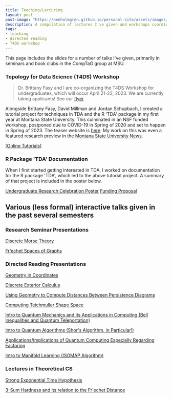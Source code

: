 ```yaml
---
title: Teaching/Lecturing
layout: post
post-image: "https://benholmgren.github.io/personal-site/assets/images/yrf.png"
description: A compilation of lectures I've given and workshops coordinated.
tags:
- teaching
- directed reading
- T4DS workshop
---
```


This page includes the slides for a number of talks I've given, primarily in seminars and book clubs in the CompTaG group at MSU.

### Topology for Data Science (T4DS) Workshop

> Dr. Brittany Fasy and I are co-organizing the T4DS Workshop for undergraduates, which will occur April 21-22, 2023. We are currently taking applicants! See our [flyer](../assets/flyer.png)

Alongside Brittany Fasy, David Millman and Jordan Schupbach, I created a tutorial project for
techniques in TDA and the R 'TDA' package in my first year at Montana State University. 
This culminated in an NSF funded workshop, postponed due to COVID-19
in Spring of 2020 and set to happen in Spring of 2023. The teaser website is [here](https://comptag.github.io/t4ds/). My work on this was even a featured research preview in the
[Montana State University News](https://www.montana.edu/news/19766/msu-undergraduate-helps-make-complex-computer-science-more-accessible).

[[Online Tutorials](https://comptag.github.io/t4ds/)]


### R Package 'TDA' Documentation

When I first started getting interested in TDA, I worked on documentation for the R package 'TDA', which led to the above tutorial project. A summary of that project is included in the poster below.

[Undergraduate Research Celebration Poster](../assets/TDA_doc_poster.pdf)
[Funding Proposal](../assets/USP_19_20.pdf)



## Various (less formal) interactive talks given in the past several semesters

### Research Seminar Presentations

[Discrete Morse Theory](../assets/talks/DMT2.pdf)

[Fr\'echet Spaces of Graphs](../assets/talks/FrechetSpaces.pdf)


### Directed Reading Presentations

[Geometry in Coordinates](../assets/talks/GeometryInCoordinates.pdf)

[Discrete Exterior Calculus](../assets/talks/DiscreteExteriorCalculus.pdf)

[Using Geometry to Compute Distances Between Persistence Diagrams](../assets/talks/PHDistances.pdf)

[Computing Teichmuller Shape Space](../assets/talks/Teichmuller.pdf)

[Intro to Quantum Mechanics and its Applications in Computing (Bell Inequalities and Quantum Teleportation)](../assets/talks/2.5&2.6.pdf)

[Intro to Quantum Algorithms (Shor's Algorithm, in Particular!)](../assets/talks/4.1&4.3.pdf)

[Applications/Implications of Quantum Computing Especially Regarding Factoring](../assets/talks/5.3&5.4.pdf)

[Intro to Manifold Learning (ISOMAP Algorithm)](../assets/talks/ISOMAP.pdf)


### Lectures in Theoretical CS

[Strong Exponential Time Hypothesis](../assets/talks/SETH.pdf)

[3-Sum Hardness and its relation to the Fr\'echet Distance](../assets/talks/3SUM.pdf)
